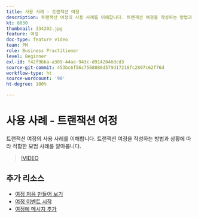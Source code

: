 ```yaml
---
title: 사용 사례 - 트랜잭션 여정
description: 트랜잭션 여정의 사용 사례를 이해합니다. 트랜잭션 여정을 작성하는 방법과 상황에 따라 적합한 모범 사례를 알아봅니다.
kt: 8030
thumbnail: 334202.jpg
feature: 여정
doc-type: feature video
team: PM
role: Business Practitioner
level: Beginner
exl-id: f42f9bba-a309-44ae-943c-d9142046dcd3
source-git-commit: 453bc6f56c7568086d579d17218fc2807c62f76d
workflow-type: ht
source-wordcount: '90'
ht-degree: 100%

---
```


# 사용 사례 - 트랜잭션 여정

트랜잭션 여정의 사용 사례를 이해합니다. 트랜잭션 여정을 작성하는 방법과 상황에 따라 적합한 모범 사례를 알아봅니다.

>[!VIDEO](https://video.tv.adobe.com/v/334202?quality=12)

## 추가 리소스

* [여정 처음 만들어 보기](https://experienceleague.adobe.com/docs/journey-optimizer/using/orchestrate-journeys/create-journey/journey-gs.html?lang=ko)
* [여정 이벤트 시작](https://experienceleague.adobe.com/docs/journey-optimizer/using/orchestrate-journeys/about-journey-building/about-journey-activities.html?lang=ko)
* [여정에 메시지 추가](https://experienceleague.adobe.com/docs/journey-optimizer/using/orchestrate-journeys/about-journey-building/journeys-message.html?lang=ko)
